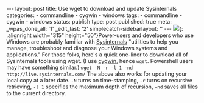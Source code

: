--- layout: post title: Use wget to download and update Sysinternals categories: - commandline - cygwin - windows tags: - commandline - cygwin - windows status: publish type: post published: true meta: \_wpas\_done\_all: \'1\' \_edit\_last: \'2\' simplecatch-sidebarlayout: \'\' --- ![](http://photos.smugmug.com/photos/i-w3VTGk2/0/O/i-w3VTGk2.gif){: .alignright width="315" height="50"}Power-users and developers who use Windows are probably familiar with [Sysinternals][1] \"utilities to help you manage, troubleshoot and diagnose your Windows systems and applications.\" For those folks, here\'s a quick one-liner to download all of Sysinternals tools using wget. (I use [cygwin][2], hence `wget`. Powershell users may have something similar.) `wget -N -r -l 1 -nd http://live.sysinternals.com/` The above also works for updating your local copy at a later date. `-N` turns on time-stamping, `-r` turns on recursive retrieving, `-l 1` specifies the maximum depth of recursion, `-nd` saves all files to the current directory. 

[1]: http://www.sysinternals.com
[2]: http://codeaweso.me/tag/cygwin/
